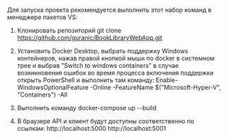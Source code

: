 Для запуска проекта рекомендуется выполнить этот набор команд в менеджере пакетов VS:

1. Клонировать репозиторий
git clone https://github.com/guranic/BookLibraryWebApp.git

2. Установить Docker Desktop, выбрать поддержку Windows контейнеров, нажав правой кнопкой мыши по docker в системном трее и
выбрав "Switch to windows containers"
в случае возникновения ошибок во время процесса включения поддержки открыть PowerShell и выполнить там команду:
Enable-WindowsOptionalFeature -Online -FeatureName $("Microsoft-Hyper-V", "Containers") -All

3. Выполнить команду
docker-compose up --build

4. В браузере API и клиент будут доступны соответственно по ссылкам:
http://localhost:5000
http://localhost:5001
